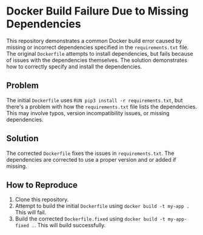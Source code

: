 # Docker Build Failure Due to Missing Dependencies

This repository demonstrates a common Docker build error caused by missing or incorrect dependencies specified in the `requirements.txt` file.  The original `Dockerfile` attempts to install dependencies, but fails because of issues with the dependencies themselves.  The solution demonstrates how to correctly specify and install the dependencies.

## Problem

The initial `Dockerfile` uses `RUN pip3 install -r requirements.txt`, but there's a problem with how the `requirements.txt` file lists the dependencies.  This may involve typos, version incompatibility issues, or missing dependencies. 

## Solution

The corrected `Dockerfile` fixes the issues in `requirements.txt`. The dependencies are corrected to use a proper version and or added if missing. 

## How to Reproduce

1. Clone this repository.
2. Attempt to build the initial `Dockerfile` using `docker build -t my-app .`  This will fail.
3. Build the corrected `Dockerfile.fixed` using `docker build -t my-app-fixed .`. This will build successfully.
